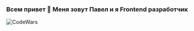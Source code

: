 ### Всем привет 👋 Меня зовут Павел и я Frontend разработчик

![CodeWars](https://www.codewars.com/users/Ketto/badges/large)

<!--
**KettoKujira/KettoKujira** is a ✨ _special_ ✨ repository because its `README.md` (this file) appears on your GitHub profile.

Here are some ideas to get you started:

- 🔭 I’m currently working on ...
- 🌱 I’m currently learning ...
- 👯 I’m looking to collaborate on ...
- 🤔 I’m looking for help with ...
- 💬 Ask me about ...
- 📫 How to reach me: ...
- 😄 Pronouns: ...
- ⚡ Fun fact: ...
-->
